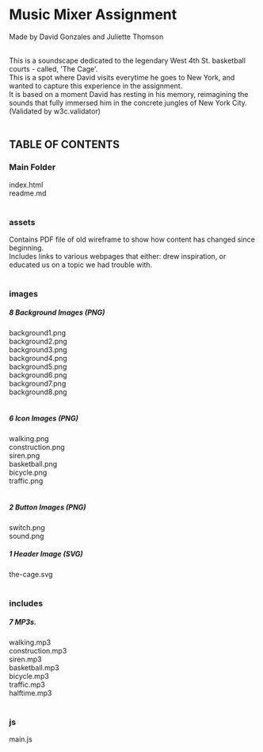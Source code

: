 # Music Mixer Assignment
Made by David Gonzales and Juliette Thomson<br><br>

This is a soundscape dedicated to the legendary West 4th St. basketball courts - called, 'The Cage'. <br>
This is a spot where David visits everytime he goes to New York, and wanted to capture this experience in the assignment.<br>
It is based on a moment David has resting in his memory, reimagining the sounds that fully immersed him in the concrete jungles of New York City.<br>
(Validated by w3c.validator)<br><br>

## TABLE OF CONTENTS <br>

### Main Folder
index.html<br>
readme.md<br><br>

### assets
Contains PDF file of old wireframe to show how content has changed since beginning.<br>
Includes links to various webpages that either: drew inspiration, or educated us on a topic we had trouble with. <br><br>

### images
##### 8 Background Images (PNG)
background1.png<br>
background2.png<br>
background3.png<br>
background4.png<br>
background5.png<br>
background6.png<br>
background7.png<br>
background8.png<br><br>

##### 6 Icon Images (PNG)
walking.png<br>
construction.png<br>
siren.png<br>
basketball.png<br>
bicycle.png<br>
traffic.png<br><br>
##### 2 Button Images (PNG)
switch.png<br>
sound.png<br>
##### 1 Header Image (SVG) 
the-cage.svg<br><br>

### includes
##### 7 MP3s. 
walking.mp3<br>
construction.mp3<br>
siren.mp3<br>
basketball.mp3<br>
bicycle.mp3<br>
traffic.mp3<br>
halftime.mp3<br><br>

### js
main.js
